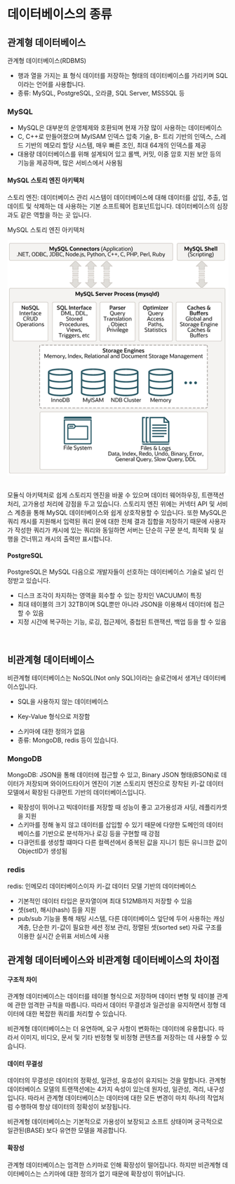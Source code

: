 # 데이터베이스의 종류

## 관계형 데이터베이스

관계형 데이터베이스(RDBMS)

-   행과 열을 가지는 표 형식 데이터를 저장하는 형태의 데이터베이스를 가리키며 SQL이라는 언어를 사용합니다.
-   종류: MySQL, PostgreSQL, 오라클, SQL Server, MSSSQL 등

### MySQL

-   MySQL은 대부분의 운영체제와 호환되며 현재 가장 많이 사용하는 데이터베이스
-   C, C++로 만들어졌으며 MyISAM 인덱스 압축 기술, B- 트리 기반의 인덱스, 스레드 기반의 메모리 할당 시스템, 매우 빠른 조인, 최대 64개의 인덱스를 제공
-   대용량 데이터베이스를 위해 설계되어 있고 롤백, 커밋, 이중 암호 지원 보안 등의 기능을 제공하며, 많은 서비스에서 사용됨

#### MySQL 스토리 엔진 아키텍처

스토리 엔진: 데이터베이스 관리 시스템이 데이터베이스에 대해 데이터를 삽입, 추출, 업데이트 및 삭제하는 데 사용하는 기본 소프트웨어 컴포넌트입니다. 데이터베이스의 심장과도 같은 역할을 하는 곳 입니다.

MySQL 스토리 엔진 아키텍처
<br/>

![MySQL 스토리엔진 아키텍처](./img/MySQL스토리엔진아키텍처.PNG)

<br/>
모듈식 아키텍처로 쉽게 스토리지 엔진을 바꿀 수 있으며 데이터 웨어하우징, 트랜잭션 처리, 고가용성 처리에 강점을 두고 있습니다. 스토리지 엔진 위에는 커넥터 API 및 서비스 계층을 통해 MySQL 데이터베이스와 쉽게 상호작용할 수 있습니다. 또한 MySQL은 쿼리 캐시를 지원해서 입력된 쿼리 문에 대한 전체 결과 집합을 저장하기 때문에 사용자가 작성한 쿼리가 캐시에 있는 쿼리와 동일하면 서버는 단순히 구문 분석, 최적화 및 실행을 건너뛰고 캐시의 출력만 표시합니다.

#### PostgreSQL

PostgreSQL은 MySQL 다음으로 개발자들이 선호하는 데이터베이스 기술로 널리 인정받고 있습니다.

-   디스크 조각이 차지하는 영역을 회수할 수 있는 장치인 VACUUM이 특징
-   최대 테이블의 크기 32TB이며 SQL뿐만 아니라 JSON을 이용해서 데이터에 접근할 수 있음
-   지정 시간에 복구하는 기능, 로깅, 접근제어, 중첩된 트랜잭션, 백업 등을 할 수 있음

<br/>

## 비관계형 데이터베이스

비관계형 테이터베이스는 NoSQL(Not only SQL)이라는 슬로건에서 생겨난 데이터베이스입니다.

-   SQL을 사용하지 않는 데이터베이스

*   Key-Value 형식으로 저장함

-   스키마에 대한 정의가 없음
-   종류: MongoDB, redis 등이 있습니다.

### MongoDB

MongoDB: JSON을 통해 데이터에 접근할 수 있고, Binary JSON 형태(BSON)로 데이터가 저장되며 와이어드타이거 엔진이 기본 스토리지 엔진으로 장착된 키-값 데이터 모델에서 확장된 다큐먼트 기반의 데이터베이스입니다.

-   확장성이 뛰어나고 빅데이터를 저장할 때 성능이 좋고 고가용성과 샤딩, 레플리카셋을 지원
-   스키마를 정해 놓지 않고 데이터를 삽입할 수 있기 때문에 다양한 도메인의 데이터베이스를 기반으로 분석하거나 로깅 등을 구현할 때 강점
-   다큐먼트를 생성할 떄마다 다른 컬렉션에서 중복된 값을 지니기 힘든 유니크한 값이 ObjectID가 생성됨

### redis

redis: 인메모리 데이터베이스이자 키-값 데이터 모델 기반의 데이터베이스

-   기본적인 데이터 타입은 문자열이며 최대 512MB까지 저장할 수 있음
-   셋(set), 해시(hash) 등을 지원
-   pub/sub 기능을 통해 채팅 시스템, 다른 데이터베이스 앞단에 두어 사용하는 캐싱 계층, 단순한 키-값이 필요한 세션 정보 관리, 정렬된 셋(sorted set) 자료 구조를 이용한 실시간 순위표 서비스에 사용

## 관계형 데이터베이스와 비관계형 데이터베이스의 차이점

#### 구조적 차이

관계형 데이터베이스는 데이터를 테이블 형식으로 저장하며 데이터 변형 및 테이블 관계에 관한 엄격한 규칙을 따릅니다. 따라서 데이터 무결성과 일관성을 유지하면서 정형 데이터에 대한 복잡한 쿼리를 처리할 수 있습니다.

비관계형 데이터베이스는 더 유연하며, 요구 사항이 변화하는 데이터에 유용합니다. 따라서 이미지, 비디오, 문서 및 기타 반정형 및 비정형 콘텐츠를 저장하는 데 사용할 수 있습니다.

#### 데이터 무결성

데이터의 무결성은 데이터의 정확성, 일관성, 유효성이 유지되는 것을 말합니다.
관계형 데이터베이스 모델의 트랜잭션에는 4가지 속성이 있는데 원자성, 일관성, 격리, 내구성입니다. 따라서 관계형 데이터베이스는 데이터에 대한 모든 변경이 마치 하나의 작업처럼 수행하여 항상 데이터의 정확성이 보장됩니다.

비관계형 데이터베이스는 기본적으로 가용성이 보장되고 소프트 상태이며 궁극적으로 일관된(BASE) 보다 유연한 모델을 제공합니다.

#### 확장성

관계형 데이터베이스는 엄격한 스키마로 인해 확장성이 떨어집니다. 하지만 비관계형 데이터베이스는 스키마에 대한 정의가 없기 때문에 확장성이 뛰어납니다.
